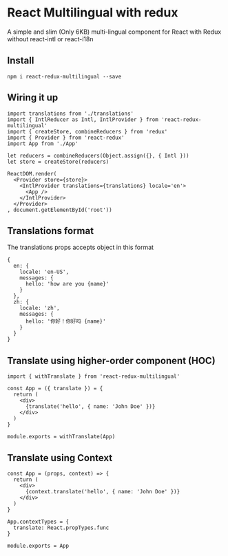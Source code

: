 # React Multilingual with redux

A simple and slim (Only 6KB) multi-lingual component for React with Redux without react-intl or react-i18n

## Install

````
npm i react-redux-multilingual --save
````

## Wiring it up

````
import translations from './translations'
import { IntlReducer as Intl, IntlProvider } from 'react-redux-multilingual'
import { createStore, combineReducers } from 'redux'
import { Provider } from 'react-redux'
import App from './App'

let reducers = combineReducers(Object.assign({}, { Intl }))
let store = createStore(reducers)

ReactDOM.render(
  <Provider store={store}>
    <IntlProvider translations={translations} locale='en'>
      <App />
    </IntlProvider>
  </Provider>
, document.getElementById('root'))
````

## Translations format
The translations props accepts object in this format

````
{
  en: {
    locale: 'en-US',
    messages: {
      hello: 'how are you {name}'
    }
  },
  zh: {
    locale: 'zh',
    messages: {
      hello: '你好！你好吗 {name}'
    }
  }
}
````

## Translate using higher-order component (HOC)

````
import { withTranslate } from 'react-redux-multilingual'

const App = ({ translate }) = {
  return (
    <div>
      {translate('hello', { name: 'John Doe' })}
    </div>
  )
}

module.exports = withTranslate(App)
````

## Translate using Context

````
const App = (props, context) => {
  return (
    <div>
      {context.translate('hello', { name: 'John Doe' })}
    </div>
  )
}

App.contextTypes = {
  translate: React.propTypes.func
}

module.exports = App
````
